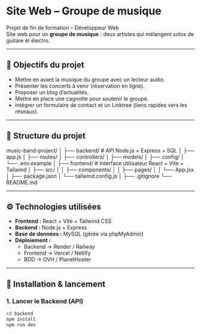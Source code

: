 # Site Web – Groupe de musique

Projet de fin de formation – Développeur Web  
Site web pour un **groupe de musique** : deux artistes qui mélangent solos de guitare et électro.

---

## 🎯 Objectifs du projet
- Mettre en avant la musique du groupe avec un lecteur audio.
- Présenter les concerts à venir (réservation en ligne).
- Proposer un blog d’actualités.
- Mettre en place une cagnotte pour soutenir le groupe.
- Intégrer un formulaire de contact et un Linktree (liens rapides vers les réseaux).

---

## 📂 Structure du projet



music-band-project/
│
├── backend/ # API Node.js + Express + SQL
│ ├── app.js
│ ├── routes/
│ ├── controllers/
│ ├── models/
│ ├── config/
│ └── .env.example
│
├── frontend/ # Interface utilisateur React + Vite + Tailwind
│ ├── src/
│ │ ├── components/
│ │ ├── pages/
│ │ └── App.jsx
│ ├── package.json
│ └── tailwind.config.js
│
├── .gitignore
└── README.md


---

## ⚙️ Technologies utilisées
- **Frontend :** React + Vite + Tailwind CSS  
- **Backend :** Node.js + Express  
- **Base de données :** MySQL (gérée via phpMyAdmin)  
- **Déploiement :**
  - Backend → Render / Railway  
  - Frontend → Vercel / Netlify  
  - BDD → OVH / PlanetHoster  

---

## 🚀 Installation & lancement

### 1. Lancer le Backend (API)
```bash
cd backend
npm install
npm run dev

